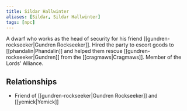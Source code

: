 ```yaml
---
title: Sildar Hallwinter
aliases: [Sildar, Sildar Hallwinter]
tags: [npc]
---
```

A dwarf who works as the head of security for his friend [[gundren-rockseeker|Gundren Rockseeker]]. Hired the party to escort goods to [[phandalin|Phandalin]] and helped them rescue [[gundren-rockseeker|Gundren]] from the [[cragmaws|Cragmaws]]. Member of the Lords' Alliance.

## Relationships
- Friend of [[gundren-rockseeker|Gundren Rockseeker]] and [[yemick|Yemick]]